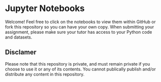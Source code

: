 # Jupyter Notebooks

Welcome! Feel free to click on the notebooks to view them within GitHub or fork this repository so you can have your own copy. When submitting your assignment, please make sure your tutor has access to your Python code and datasets.

## Disclamer

Please note that this repository is private, and must remain private if you choose to use it or any of its contents. You cannot publically publish and/or distribute any content in this repository.
